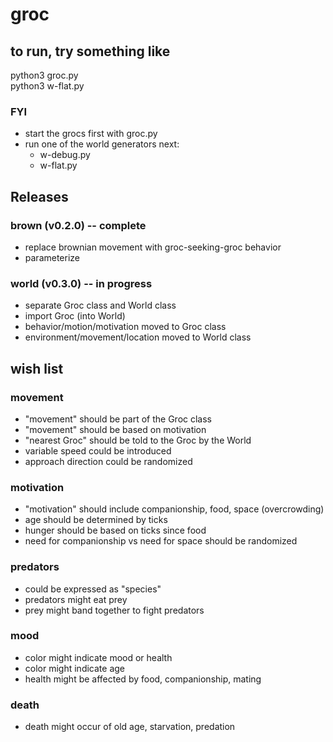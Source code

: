 # groc

## to run, try something like 

python3 groc.py \
python3 w-flat.py

### FYI

- start the grocs first with groc.py
- run one of the world generators next:
   - w-debug.py 
   - w-flat.py
  

## Releases

### brown (v0.2.0) -- complete

- replace brownian movement with groc-seeking-groc behavior
- parameterize 

### world (v0.3.0) -- in progress

- separate Groc class and World class
- import Groc (into World)
- behavior/motion/motivation moved to Groc class
- environment/movement/location moved to World class


## wish list
 
### movement

- "movement" should be part of the Groc class
- "movement" should be based on motivation
- "nearest Groc" should be told to the Groc by the World
- variable speed could be introduced
- approach direction could be randomized

### motivation
- "motivation" should include companionship, food, space (overcrowding)
- age should be determined by ticks
- hunger should be based on ticks since food
- need for companionship vs need for space should be randomized

### predators
- could be expressed as "species"
- predators might eat prey
- prey might band together to fight predators

### mood
- color might indicate mood or health
- color might indicate age
- health might be affected by food, companionship, mating

### death
- death might occur of old age, starvation, predation
